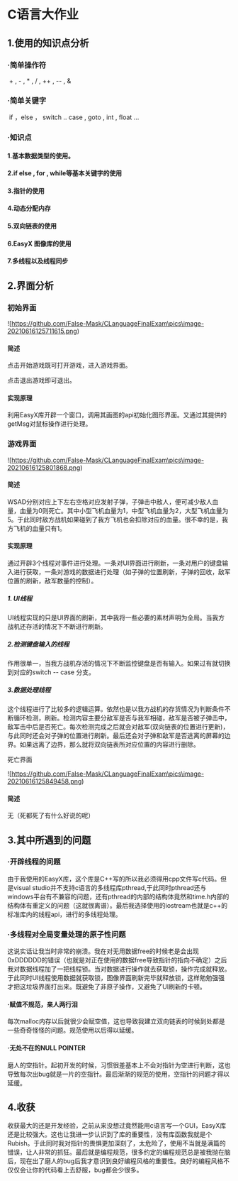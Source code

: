 # C语言大作业





## 1.使用的知识点分析



###  	·简单操作符

​		+ , -  , * , / , ++ , -- , &

### ·简单关键字

​		if ，else ， switch .. case , goto , int , float ...

### ·知识点

#### 1.基本数据类型的使用。

#### 2.if else , for , while等基本关键字的使用

#### 3.指针的使用

#### 4.动态分配内存

#### 5.双向链表的使用

#### 6.EasyX 图像库的使用

#### 7.多线程以及线程同步



## 2.界面分析



### 初始界面

![https://github.com/False-Mask/CLanguageFinalExam\pics\image-20210616125711615.png)

#### 简述

点击开始游戏既可打开游戏，进入游戏界面。

点击退出游戏即可退出。

#### 实现原理

利用EasyX库开辟一个窗口，调用其画图的api初始化图形界面。又通过其提供的getMsg对鼠标操作进行处理。





### 游戏界面

![https://github.com/False-Mask/CLanguageFinalExam\pics\image-20210616125801868.png)

#### 简述

WSAD分别对应上下左右空格对应发射子弹，子弹击中敌人，便可减少敌人血量，血量为0则死亡。其中小型飞机血量为1，中型飞机血量为2，大型飞机血量为5。于此同时敌方战机如果碰到了我方飞机也会扣除对应的血量。很不幸的是，我方飞机的血量只有1。



#### 实现原理

通过开辟3个线程对事件进行处理。一条对UI界面进行刷新，一条对用户的键盘输入进行获取，一条对游戏的数据进行处理（如子弹的位置刷新，子弹的回收，敌军位置的刷新，敌军数量的控制）。

##### 	1. UI线程

​	UI线程实现的只是UI界面的刷新，其中我将一些必要的素材声明为全局。当我方战机还存活的情况下不断进行刷新。

##### 	2.检测键盘输入的线程

​	作用很单一，当我方战机存活的情况下不断监控键盘是否有输入。如果过有就切换到对应的switch -- case 分支。

##### 	3.数据处理线程

​	这个线程进行了比较多的逻辑运算。依然也是以我方战机的存货情况为判断条件不断循环检测，刷新。检测内容主要分敌军是否与我军相碰，敌军是否被子弹击中，敌军击中后是否死亡。每次检测完成之后就会对敌军(双向链表的位置进行更新)，与此同时还会对子弹的位置进行刷新。最后还会对子弹和敌军是否逃离的屏幕的边界。如果远离了边界，那么就将双向链表所对应位置的内容进行删除。









死亡界面

![https://github.com/False-Mask/CLanguageFinalExam\pics\image-20210616125849458.png)





#### 简述

无（死都死了有什么好说的呢）





## 3.其中所遇到的问题



### ·开辟线程的问题

由于我使用的EasyX库，这个库是C++写的所以我必须得用cpp文件写c代码。但是visual studio并不支持c语言的多线程库pthread,于此同时pthread还与windows平台有不兼容的问题，还有pthread的内部的结构体竟然和time.h内部的结构体有重定义的问题（这就很离谱）。最后我选择使用的iostream也就是c++的标准库内的线程api，进行的多线程处理。

### ·多线程对全局变量处理的原子性问题

这说实话让我当时非常的崩溃。我在对无用数据free的时候老是会出现0xDDDDDD的错误（也就是对正在使用的数据free导致指针的指向不确定）之后我对数据线程加了一把线程锁。当对数据进行操作就去获取锁，操作完成就释放。于此同时UI线程使用数据就获取锁，图像界面刷新完毕就释放锁，这样勉勉强强才把这垃圾界面打出来。既避免了非原子操作，又避免了UI刷新的卡顿。

#### ·赋值不规范，亲人两行泪

每次malloc内存以后就很少会赋空值，这也导致我建立双向链表的时候到处都是一些奇奇怪怪的问题。规范使用以后得以延缓。

#### ·无处不在的NULL POINTER

磨人的空指针。起初开发的时候，习惯很差基本上不会对指针为空进行判断，这也导致每次出bug就是一片的空指针。最后渐渐的规范的使用，空指针的问题才得以延缓。





## 4.收获

收获最大的还是开发经验，之前从来没想过竟然能用c语言写一个GUI，EasyX库还是比较强大。这也让我进一步认识到了库的重要性，没有库函数我就是个Rubish。于此同时我对指针的畏惧更加深刻了，太危险了，使用不当就是满篇的错误，让人非常的抓狂。最后就是编程规范，很多约定的编程规范总是被我抛在脑后，现在出了磨人的bug后我才意识到良好编程风格的重要性。良好的编程风格不仅仅会让你的代码看上去舒服，bug都会少很多。
